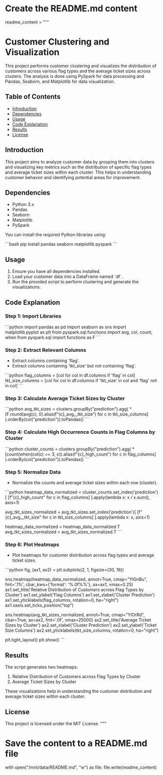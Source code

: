 # Create the README.md content
readme_content = """
# Customer Clustering and Visualization

This project performs customer clustering and visualizes the distribution of customers across various flag types and the average ticket sizes across clusters. The analysis is done using PySpark for data processing and Pandas, Seaborn, and Matplotlib for data visualization.

## Table of Contents

- [Introduction](#introduction)
- [Dependencies](#dependencies)
- [Usage](#usage)
- [Code Explanation](#code-explanation)
- [Results](#results)
- [License](#license)

## Introduction

This project aims to analyze customer data by grouping them into clusters and visualizing key metrics such as the distribution of specific flag types and average ticket sizes within each cluster. This helps in understanding customer behavior and identifying potential areas for improvement.

## Dependencies

- Python 3.x
- Pandas
- Seaborn
- Matplotlib
- PySpark

You can install the required Python libraries using:

\`\`\`bash
pip install pandas seaborn matplotlib pyspark
\`\`\`

## Usage

1. Ensure you have all dependencies installed.
2. Load your customer data into a DataFrame named \`df\`.
3. Run the provided script to perform clustering and generate the visualizations.

## Code Explanation

### Step 1: Import Libraries

\`\`\`python
import pandas as pd
import seaborn as sns
import matplotlib.pyplot as plt
from pyspark.sql.functions import avg, col, count, when
from pyspark.sql import functions as F
\`\`\`

### Step 2: Extract Relevant Columns

- Extract columns containing 'flag'.
- Extract columns containing 'tkt_size' but not containing 'flag'.

\`\`\`python
flag_columns = [col for col in df.columns if 'flag' in col]
tkt_size_columns = [col for col in df.columns if 'tkt_size' in col and 'flag' not in col]
\`\`\`

### Step 3: Calculate Average Ticket Sizes by Cluster

\`\`\`python
avg_tkt_sizes = clusters.groupBy("prediction").agg(
    *[F.round(avg(c), 0).alias(f"{c}_avg__tkt_size") for c in tkt_size_columns]
).orderBy(col("prediction")).toPandas()
\`\`\`

### Step 4: Calculate High Occurrence Counts in Flag Columns by Cluster

\`\`\`python
cluster_counts = clusters.groupBy("prediction").agg(
    *[count(when(col(c) == 3, c)).alias(f"{c}_high_count") for c in flag_columns]
).orderBy(col("prediction")).toPandas()
\`\`\`

### Step 5: Normalize Data

- Normalize the counts and average ticket sizes within each row (cluster).

\`\`\`python
heatmap_data_normalized = cluster_counts.set_index('prediction')[
    [f"{c}_high_count" for c in flag_columns]
].apply(lambda x: x / x.sum(), axis=1)

avg_tkt_sizes_normalized = avg_tkt_sizes.set_index('prediction')[
    [f"{c}_avg__tkt_size" for c in tkt_size_columns]
].apply(lambda x: x, axis=1)

heatmap_data_normalized = heatmap_data_normalized.T
avg_tkt_sizes_normalized = avg_tkt_sizes_normalized.T
\`\`\`

### Step 6: Plot Heatmaps

- Plot heatmaps for customer distribution across flag types and average ticket sizes.

\`\`\`python
fig, (ax1, ax2) = plt.subplots(2, 1, figsize=(30, 16))

sns.heatmap(heatmap_data_normalized, annot=True, cmap="YlGnBu", fmt='.1%', cbar_kws={'format': '%.0f%%'}, ax=ax1, vmax=0.25)
ax1.set_title('Relative Distribution of Customers across Flag Types by Cluster')
ax1.set_ylabel('Flag Columns')
ax1.set_xlabel('Cluster Prediction')
ax1.set_yticklabels(flag_columns, rotation=0, ha="right")
ax1.xaxis.set_ticks_position("top")

sns.heatmap(avg_tkt_sizes_normalized, annot=True, cmap="YlOrRd", cbar=True, ax=ax2, fmt='.0f', vmax=25000)
ax2.set_title('Average Ticket Sizes by Cluster')
ax2.set_xlabel('Cluster Prediction')
ax2.set_ylabel('Ticket Size Columns')
ax2.set_yticklabels(tkt_size_columns, rotation=0, ha="right")

plt.tight_layout()
plt.show()
\`\`\`

## Results

The script generates two heatmaps:
1. Relative Distribution of Customers across Flag Types by Cluster
2. Average Ticket Sizes by Cluster

These visualizations help in understanding the customer distribution and average ticket sizes within each cluster.

## License

This project is licensed under the MIT License.
"""

# Save the content to a README.md file
with open("/mnt/data/README.md", "w") as file:
    file.write(readme_content)
